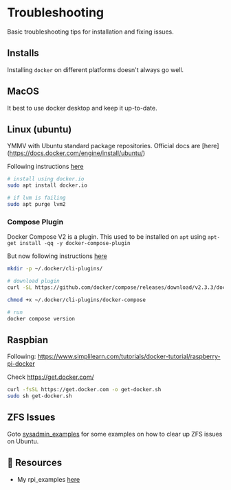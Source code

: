 # Troubleshooting

Basic troubleshooting tips for installation and fixing issues.  

## Installs

Installing `docker` on different platforms doesn't always go well.  

## MacOS

It best to use docker desktop and keep it up-to-date.  

## Linux (ubuntu)

YMMV with Ubuntu standard package repositories. Official docs are [here] (https://docs.docker.com/engine/install/ubuntu/)  

Following instructions [here](ttps://www.omgubuntu.co.uk/how-to-install-docker-on-ubuntu-20-04)  

```sh
# install using docker.io
sudo apt install docker.io       

# if lvm is failing 
sudo apt purge lvm2
```

### Compose Plugin

Docker Compose V2 is a plugin.  This used to be installed on `apt` using `apt-get install -qq -y docker-compose-plugin`

But now following instructions [here](https://www.digitalocean.com/community/tutorials/how-to-install-and-use-docker-compose-on-ubuntu-22-04)

```sh
mkdir -p ~/.docker/cli-plugins/

# download plugin
curl -SL https://github.com/docker/compose/releases/download/v2.3.3/docker-compose-linux-x86_64 -o ~/.docker/cli-plugins/docker-compose

chmod +x ~/.docker/cli-plugins/docker-compose

# run
docker compose version
```

## Raspbian

Following: https://www.simplilearn.com/tutorials/docker-tutorial/raspberry-pi-docker  

Check https://get.docker.com/  

```sh
curl -fsSL https://get.docker.com -o get-docker.sh
sudo sh get-docker.sh
```

## ZFS Issues

Goto [sysadmin_examples](https://github.com/chrisguest75/sysadmin_examples/tree/master/25_zfs) for some examples on how to clear up ZFS issues on Ubuntu.

## 👀 Resources

* My rpi_examples [here](https://github.com/chrisguest75/rpi_examples)  